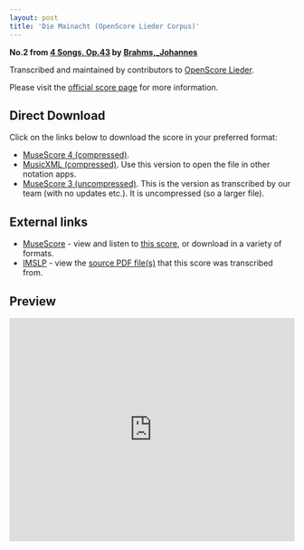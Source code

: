 ```yaml
---
layout: post
title: 'Die Mainacht (OpenScore Lieder Corpus)'
---
```


__No.2 from [4 Songs, Op.43](https://fourscoreandmore.org/OpenScore/Brahms%2C_Johannes/4_Songs%2C_Op.43/) by [Brahms,_Johannes](https://fourscoreandmore.org/OpenScore/Brahms%2C_Johannes)__

Transcribed and maintained by contributors to [OpenScore Lieder].

Please visit the [official score page] for more information.

[official score page]: https://musescore.com/openscore-lieder-corpus/scores/5153947
[OpenScore Lieder]: https://musescore.com/openscore-lieder-corpus

## Direct Download

Click on the links below to download the score in your preferred format:
- [MuseScore 4 (compressed)](https://fourscoreandmore.org/OpenScore/Brahms%2C_Johannes/4_Songs%2C_Op.43/2_Die_Mainacht.mscz).
- [MusicXML (compressed)](https://fourscoreandmore.org/OpenScore/Brahms%2C_Johannes/4_Songs%2C_Op.43/2_Die_Mainacht.mxl). Use this version to open the file in other notation apps.
- [MuseScore 3 (uncompressed)](https://raw.githubusercontent.com/OpenScore/Lieder/refs/heads/main/scores/Brahms%2C_Johannes/4_Songs%2C_Op.43/2_Die_Mainacht/lc5153947.mscx). This is the version as transcribed by our team (with no updates etc.). It is uncompressed (so a larger file).

## External links

- [MuseScore] - view and listen to [this score][MuseScore], or download in a variety of formats.
- [IMSLP] - view the [source PDF file(s)][IMSLP] that this score was transcribed from.

[MuseScore]: https://musescore.com/score/5153947
[IMSLP]: https://imslp.org/wiki/Special:ReverseLookup/79666

## Preview

<iframe width="100%" height="394" src="https://musescore.com/openscore-lieder-corpus/scores/5153947/embed" frameborder="0" allowfullscreen allow="autoplay; fullscreen"></iframe>
